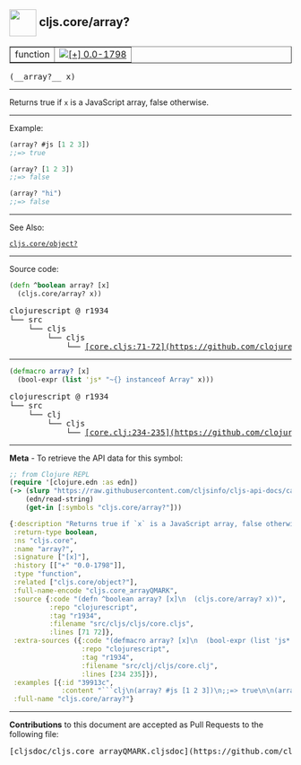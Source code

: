 ## <img width="48px" valign="middle" src="http://i.imgur.com/Hi20huC.png"> cljs.core/array?

 <table border="1">
<tr>

<td>function</td>
<td><a href="https://github.com/cljsinfo/cljs-api-docs/tree/0.0-1798"><img valign="middle" alt="[+] 0.0-1798" src="https://img.shields.io/badge/+-0.0--1798-lightgrey.svg"></a> </td>
</tr>
</table>

 <samp>
(__array?__ x)<br>
</samp>

---

Returns true if `x` is a JavaScript array, false otherwise.

---

Example:

```clj
(array? #js [1 2 3])
;;=> true

(array? [1 2 3])
;;=> false

(array? "hi")
;;=> false
```

---

See Also:

[`cljs.core/object?`](cljs.core_objectQMARK.md)<br>

---


Source code:

```clj
(defn ^boolean array? [x]
  (cljs.core/array? x))
```

 <pre>
clojurescript @ r1934
└── src
    └── cljs
        └── cljs
            └── <ins>[core.cljs:71-72](https://github.com/clojure/clojurescript/blob/r1934/src/cljs/cljs/core.cljs#L71-L72)</ins>
</pre>


---

```clj
(defmacro array? [x]
  (bool-expr (list 'js* "~{} instanceof Array" x)))
```

 <pre>
clojurescript @ r1934
└── src
    └── clj
        └── cljs
            └── <ins>[core.clj:234-235](https://github.com/clojure/clojurescript/blob/r1934/src/clj/cljs/core.clj#L234-L235)</ins>
</pre>

---

__Meta__ - To retrieve the API data for this symbol:

```clj
;; from Clojure REPL
(require '[clojure.edn :as edn])
(-> (slurp "https://raw.githubusercontent.com/cljsinfo/cljs-api-docs/catalog/cljs-api.edn")
    (edn/read-string)
    (get-in [:symbols "cljs.core/array?"]))
```

```clj
{:description "Returns true if `x` is a JavaScript array, false otherwise.",
 :return-type boolean,
 :ns "cljs.core",
 :name "array?",
 :signature ["[x]"],
 :history [["+" "0.0-1798"]],
 :type "function",
 :related ["cljs.core/object?"],
 :full-name-encode "cljs.core_arrayQMARK",
 :source {:code "(defn ^boolean array? [x]\n  (cljs.core/array? x))",
          :repo "clojurescript",
          :tag "r1934",
          :filename "src/cljs/cljs/core.cljs",
          :lines [71 72]},
 :extra-sources ({:code "(defmacro array? [x]\n  (bool-expr (list 'js* \"~{} instanceof Array\" x)))",
                  :repo "clojurescript",
                  :tag "r1934",
                  :filename "src/clj/cljs/core.clj",
                  :lines [234 235]}),
 :examples [{:id "39913c",
             :content "```clj\n(array? #js [1 2 3])\n;;=> true\n\n(array? [1 2 3])\n;;=> false\n\n(array? \"hi\")\n;;=> false\n```"}],
 :full-name "cljs.core/array?"}

```

---

__Contributions__ to this document are accepted as Pull Requests to the following file:

 <pre>
[cljsdoc/cljs.core_arrayQMARK.cljsdoc](https://github.com/cljsinfo/cljs-api-docs/blob/master/cljsdoc/cljs.core_arrayQMARK.cljsdoc)
</pre>

